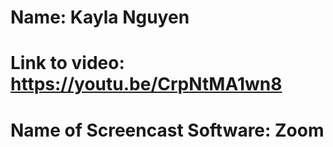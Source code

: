 # Name: Kayla Nguyen
# Link to video: https://youtu.be/CrpNtMA1wn8
# Name of Screencast Software: Zoom

